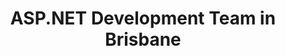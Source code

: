 ---
title: ASP.NET Development Team in Brisbane
permalink: /landings/asp-net-developer-brisbane
technology: ASP.NET
location: Brisbane
---